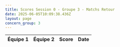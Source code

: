```yaml
---
title: Scores Session 0 - Groupe 3 - Matchs Retour
date: 2025-06-05T10:09:38.436Z
layout: page
concern_group: 3
---
```




| Équipe 1 | Équipe 2 | Score | Date |
|----------|----------|-------|------|

